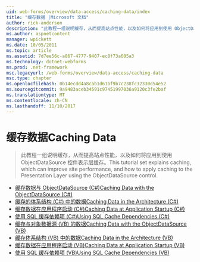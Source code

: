 ```yaml
---
uid: web-forms/overview/data-access/caching-data/index
title: "缓存数据 |Microsoft 文档"
author: rick-anderson
description: "此教程一组说明缓存，从而提高站点性能，以及如何将应用到使用 ObjectDataSource 控件表示层缓存..."
ms.author: aspnetcontent
manager: wpickett
ms.date: 10/05/2011
ms.topic: article
ms.assetid: 7d7ee56c-a867-4777-9407-ec8f73a605a3
ms.technology: dotnet-webforms
ms.prod: .net-framework
msc.legacyurl: /web-forms/overview/data-access/caching-data
msc.type: chapter
ms.openlocfilehash: 0b14ecdd4a8cab1d61bf9b7c238fc32330d54e52
ms.sourcegitcommit: 9a9483aceb34591c97451997036a9120c3fe2baf
ms.translationtype: MT
ms.contentlocale: zh-CN
ms.lasthandoff: 11/10/2017
---
```

<a name="caching-data"></a><span data-ttu-id="0ca3c-103">缓存数据</span><span class="sxs-lookup"><span data-stu-id="0ca3c-103">Caching Data</span></span>
====================
> <span data-ttu-id="0ca3c-104">此教程一组说明缓存，从而提高站点性能，以及如何将应用到使用 ObjectDataSource 控件表示层缓存。</span><span class="sxs-lookup"><span data-stu-id="0ca3c-104">This tutorial set explains caching, which can improve site performance, and how to apply caching to the Presentation Layer using the ObjectDataSource control.</span></span>


- [<span data-ttu-id="0ca3c-105">缓存数据与 ObjectDataSource (C#)</span><span class="sxs-lookup"><span data-stu-id="0ca3c-105">Caching Data with the ObjectDataSource (C#)</span></span>](caching-data-with-the-objectdatasource-cs.md)
- [<span data-ttu-id="0ca3c-106">缓存的体系结构 (C#) 中的数据</span><span class="sxs-lookup"><span data-stu-id="0ca3c-106">Caching Data in the Architecture (C#)</span></span>](caching-data-in-the-architecture-cs.md)
- [<span data-ttu-id="0ca3c-107">缓存数据在应用程序启动 (C#)</span><span class="sxs-lookup"><span data-stu-id="0ca3c-107">Caching Data at Application Startup (C#)</span></span>](caching-data-at-application-startup-cs.md)
- [<span data-ttu-id="0ca3c-108">使用 SQL 缓存依赖项 (C#)</span><span class="sxs-lookup"><span data-stu-id="0ca3c-108">Using SQL Cache Dependencies (C#)</span></span>](using-sql-cache-dependencies-cs.md)
- [<span data-ttu-id="0ca3c-109">缓存与对象数据源 (VB) 的数据</span><span class="sxs-lookup"><span data-stu-id="0ca3c-109">Caching Data with the ObjectDataSource (VB)</span></span>](caching-data-with-the-objectdatasource-vb.md)
- [<span data-ttu-id="0ca3c-110">缓存体系结构 (VB) 中的数据</span><span class="sxs-lookup"><span data-stu-id="0ca3c-110">Caching Data in the Architecture (VB)</span></span>](caching-data-in-the-architecture-vb.md)
- [<span data-ttu-id="0ca3c-111">缓存数据在应用程序启动 (VB)</span><span class="sxs-lookup"><span data-stu-id="0ca3c-111">Caching Data at Application Startup (VB)</span></span>](caching-data-at-application-startup-vb.md)
- [<span data-ttu-id="0ca3c-112">使用 SQL 缓存依赖项 (VB)</span><span class="sxs-lookup"><span data-stu-id="0ca3c-112">Using SQL Cache Dependencies (VB)</span></span>](using-sql-cache-dependencies-vb.md)
